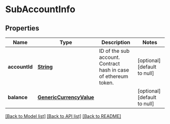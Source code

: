 # SubAccountInfo
## Properties

Name | Type | Description | Notes
------------ | ------------- | ------------- | -------------
**accountId** | [**String**](string.md) | ID of the sub account. Contract hash in case of ethereum token. | [optional] [default to null]
**balance** | [**GenericCurrencyValue**](GenericCurrencyValue.md) |  | [optional] [default to null]

[[Back to Model list]](../README.md#documentation-for-models) [[Back to API list]](../README.md#documentation-for-api-endpoints) [[Back to README]](../README.md)

